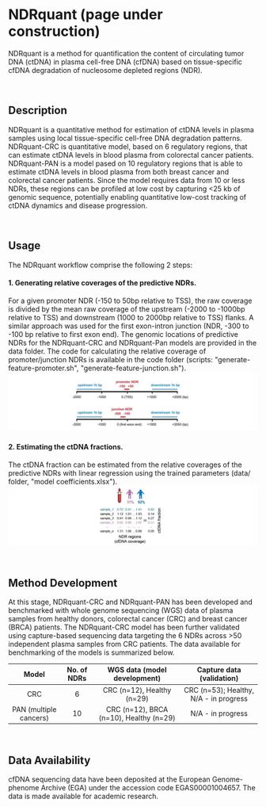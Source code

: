 # NDRquant (page under construction)
NDRquant is a method for quantification the content of circulating tumor DNA (ctDNA) in plasma cell-free DNA (cfDNA) based on tissue-specific cfDNA degradation of nucleosome depleted regions (NDR).
<p>&nbsp;</p>

## Description
NDRquant is a quantitative method for estimation of ctDNA levels in plasma samples using local tissue-specific cell-free DNA degradation patterns. NDRquant-CRC is quantitative model, based on 6 regulatory regions, that can estimate ctDNA levels in blood plasma from colorectal cancer patients. NDRquant-PAN is a model pased on  10 regulatory regions that is able to estimate ctDNA levels in blood plasma from both breast cancer and colorectal cancer patients. Since the model requires data from 10 or less NDRs, these regions can be profiled at low cost by capturing <25 kb of genomic sequence, potentially enabling quantitative low-cost tracking of ctDNA dynamics and disease progression.
<p>&nbsp;</p>

## Usage
The NDRquant workflow comprise the following 2 steps:

#### 1. Generating relative coverages of the predictive NDRs.
For a given promoter NDR (-150 to 50bp relative to TSS), the raw coverage is divided by the mean raw coverage of the upstream (-2000 to -1000bp relative to TSS) and downstream (1000 to 2000bp relative to TSS) flanks. A similar approach was used for the first exon-intron junction (NDR, -300 to -100 bp relative to first exon end). The genomic locations of predictive NDRs for the NDRquant-CRC and NDRquant-Pan models are provided in the data folder. The code for calculating the relative coverage of promoter/junction NDRs is available in the code folder (scripts: "generate-feature-promoter.sh", "generate-feature-junction.sh").
![Alt text](https://github.com/skandlab/NDRquant/blob/main/relative%20coverage.jpg)

#### 2. Estimating the ctDNA fractions. 
The ctDNA fraction can be estimated from the relative coverages of the predictive NDRs with linear regression using the trained parameters (data/ folder, "model coefficients.xlsx").
![Alt text](https://github.com/skandlab/NDRquant/blob/main/model%20prediction.jpg)

<p>&nbsp;</p>

## Method Development
At this stage, NDRquant-CRC and NDRquant-PAN has been developed and benchmarked with whole genome sequencing (WGS) data of plasma samples from healthy donors, colorectal cancer (CRC) and breast cancer (BRCA) patients. The NDRquant-CRC model has been further validated using capture-based sequencing data targeting the 6 NDRs across >50 independent plasma samples from CRC patients. The data available for benchmarking of the models is summarized below.

| Model  | No. of NDRs  | WGS data (model development) | Capture data (validation) |
|:-------------:|:-------------:|:-----:|:-----:|
| CRC      | 6  | CRC (n=12), Healthy (n=29)  | CRC (n=53); Healthy, N/A - in progress |
| PAN (multiple cancers) | 10 | CRC (n=12), BRCA (n=10), Healthy (n=29) | N/A - in progress |
<p>&nbsp;</p>

## Data Availability
cfDNA sequencing data have been deposited at the European Genome-phenome Archive (EGA) under the accession code EGAS00001004657. The data is made available for academic research. 

